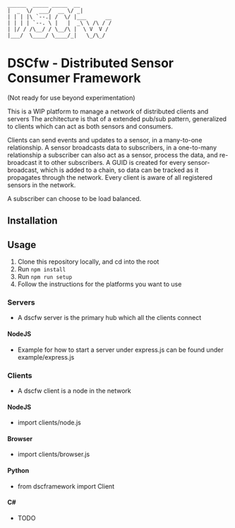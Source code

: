 ```
______  _____ _____  __          
|  _  \/  ___/  __ \/ _|         
| | | |\ `--.| /  \/ |___      __
| | | | `--. \ |   |  _\ \ /\ / /
| |/ / /\__/ / \__/\ |  \ V  V /
|___/  \____/ \____/_|   \_/\_/  

```

# DSCfw - Distributed Sensor Consumer Framework
(Not ready for use beyond experimentation)

This is a WIP platform to manage a network of distributed clients and servers
The architecture is that of a extended pub/sub pattern, generalized to clients which can act as both sensors and consumers.

Clients can send events and updates to a sensor, in a many-to-one relationship.
A sensor broadcasts data to subscribers, in a one-to-many relationship
a subscriber can also act as a sensor, process the data, and re-broadcast it to other subscribers.
A GUID is created for every sensor-broadcast, which is added to a chain, so data can be tracked as it propagates through the network.
Every client is aware of all registered sensors in the network.

A subscriber can choose to be load balanced.

## Installation

## Usage
1. Clone this repository locally, and cd into the root
2. Run `npm install`
3. Run `npm run setup`
4. Follow the instructions for the platforms you want to use

### Servers
* A dscfw server is the primary hub which all the clients connect

#### NodeJS
* Example for how to start a server under express.js can be found under example/express.js

### Clients
* A dscfw client is a node in the network

#### NodeJS
* import clients/node.js

#### Browser
* import clients/browser.js

#### Python
* from dscframework import Client

#### C#
* TODO
